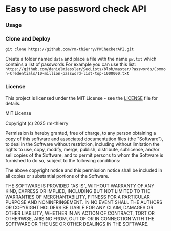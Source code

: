 # Easy to use password check API

### Usage


### Clone and Deploy

`git clone https://github.com/rm-thierry/PWCheckerAPI.git`

Create a folder named `data` and place a file with the name `pw.txt` which contains a list of passwords
For example you can use this list: `https://github.com/danielmiessler/SecLists/blob/master/Passwords/Common-Credentials/10-million-password-list-top-1000000.txt`

### License

This project is licensed under the MIT License - see the [LICENSE](LICENSE) file for details.

MIT License

Copyright (c) 2025 rm-thierry

Permission is hereby granted, free of charge, to any person obtaining a copy of this software and associated documentation files (the "Software"), to deal in the Software without restriction, including without limitation the rights to use, copy, modify, merge, publish, distribute, sublicense, and/or sell copies of the Software, and to permit persons to whom the Software is furnished to do so, subject to the following conditions:

The above copyright notice and this permission notice shall be included in all copies or substantial portions of the Software.

THE SOFTWARE IS PROVIDED "AS IS", WITHOUT WARRANTY OF ANY KIND, EXPRESS OR IMPLIED, INCLUDING BUT NOT LIMITED TO THE WARRANTIES OF MERCHANTABILITY, FITNESS FOR A PARTICULAR PURPOSE AND NONINFRINGEMENT. IN NO EVENT SHALL THE AUTHORS OR COPYRIGHT HOLDERS BE LIABLE FOR ANY CLAIM, DAMAGES OR OTHER LIABILITY, WHETHER IN AN ACTION OF CONTRACT, TORT OR OTHERWISE, ARISING FROM, OUT OF OR IN CONNECTION WITH THE SOFTWARE OR THE USE OR OTHER DEALINGS IN THE SOFTWARE.
